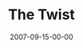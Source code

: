---
layout: message
category: message
series: "Love Sex"
title: "The Twist"
date: 2007-09-15-00-00
message_id: 1
sc-permalink-url: "http://soundcloud.com/crdschurch/the-twist"
audio: "http://s3.amazonaws.com/crossroads-media/messages/audio/Love_Sex_02_The_Twist_09_16_07_B_Wells.mp3"
audio-duration: "43:01"
tag: 
 - test
 - flv
 - marriage
 - wells
 - dating
explicit: false
---